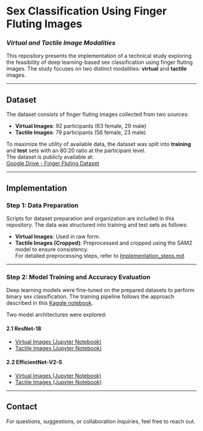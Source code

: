 # Sex Classification Using Finger Fluting Images  
### *Virtual and Tactile Image Modalities*

This repository presents the implementation of a technical study exploring the feasibility of deep learning-based sex classification using finger fluting images. The study focuses on two distinct modalities: **virtual** and **tactile** images.

---

## Dataset

The dataset consists of finger fluting images collected from two sources:

- **Virtual Images**: 92 participants (63 female, 29 male)  
- **Tactile Images**: 79 participants (56 female, 23 male)

To maximize the utility of available data, the dataset was split into **training** and **test** sets with an 80:20 ratio at the participant level.  
The dataset is publicly available at:  
[Google Drive - Finger Fluting Dataset](https://drive.google.com/drive/folders/1_CBRTB26yzQKEwfBJ-0cWzvpmC_H0SZi?usp=drive_link)

---

## Implementation

### Step 1: Data Preparation

Scripts for dataset preparation and organization are included in this repository. The data was structured into training and test sets as follows:

- **Virtual Images**: Used in raw form.  
- **Tactile Images (Cropped)**: Preprocessed and cropped using the SAM2 model to ensure consistency.  
  For detailed preprocessing steps, refer to [Implementation_steps.md](sam2_notebooks/README.md).

---

### Step 2: Model Training and Accuracy Evaluation

Deep learning models were fine-tuned on the prepared datasets to perform binary sex classification. The training pipeline follows the approach described in this [Kaggle notebook](https://www.kaggle.com/code/frozenwolf/coronahack-finetuning-resnet18-pytorch).

Two model architectures were explored:

#### 2.1 ResNet-18

- [Virtual Images (Jupyter Notebook)](Github_finetuning_resnet18_virtual_img.ipynb)  
- [Tactile Images (Jupyter Notebook)](Github_finetuning_resnet18_tactile.ipynb)

#### 2.2 EfficientNet-V2-S

- [Virtual Images (Jupyter Notebook)](Github_finetuning_efficient_net_v2s_virtual_img.ipynb)  
- [Tactile Images (Jupyter Notebook)](Github_finetuning_efficient_net_v2s_tactile.ipynb)

---

## Contact

For questions, suggestions, or collaboration inquiries, feel free to reach out.
